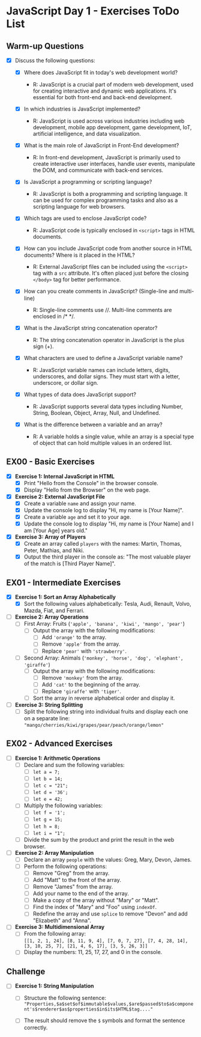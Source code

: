 # JavaScript Day 1 - Exercises ToDo List

## Warm-up Questions
- [x] Discuss the following questions:
  - [x] Where does JavaScript fit in today's web development world?
    - R: JavaScript is a crucial part of modern web development, used for creating interactive and dynamic web applications. It's essential for both front-end and back-end development.

  - [x] In which industries is JavaScript implemented?
    - R: JavaScript is used across various industries including web development, mobile app development, game development, IoT, artificial intelligence, and data visualization.

  - [x] What is the main role of JavaScript in Front-End development?
    - R: In front-end development, JavaScript is primarily used to create interactive user interfaces, handle user events, manipulate the DOM, and communicate with back-end services.

  - [x] Is JavaScript a programming or scripting language?
    - R: JavaScript is both a programming and scripting language. It can be used for complex programming tasks and also as a scripting language for web browsers.

  - [x] Which tags are used to enclose JavaScript code?
    - R: JavaScript code is typically enclosed in `<script>` tags in HTML documents.

  - [x] How can you include JavaScript code from another source in HTML documents? Where is it placed in the HTML?
    - R: External JavaScript files can be included using the `<script>` tag with a `src` attribute. It's often placed just before the closing `</body>` tag for better performance.

  - [x] How can you create comments in JavaScript? (Single-line and multi-line)
    - R: Single-line comments use //. Multi-line comments are enclosed in /* */.

  - [x] What is the JavaScript string concatenation operator?
    - R: The string concatenation operator in JavaScript is the plus sign (+).

  - [x] What characters are used to define a JavaScript variable name?
    - R: JavaScript variable names can include letters, digits, underscores, and dollar signs. They must start with a letter, underscore, or dollar sign.

  - [x] What types of data does JavaScript support?
    - R: JavaScript supports several data types including Number, String, Boolean, Object, Array, Null, and Undefined.

  - [x] What is the difference between a variable and an array?
    - R: A variable holds a single value, while an array is a special type of object that can hold multiple values in an ordered list.

## EX00 - Basic Exercises
- [x] **Exercise 1: Internal JavaScript in HTML**
  - [x] Print "Hello from the Console" in the browser console.
  - [x] Display "Hello from the Browser" on the web page.

- [x] **Exercise 2: External JavaScript File**
  - [x] Create a variable `name` and assign your name.
  - [x] Update the console log to display "Hi, my name is [Your Name]".
  - [x] Create a variable `age` and set it to your age.
  - [x] Update the console log to display "Hi, my name is [Your Name] and I am [Your Age] years old."

- [x] **Exercise 3: Array of Players**
  - [x] Create an array called `players` with the names: Martin, Thomas, Peter, Mathias, and Niki.
  - [x] Output the third player in the console as: "The most valuable player of the match is [Third Player Name]".

## EX01 - Intermediate Exercises
- [x] **Exercise 1: Sort an Array Alphabetically**
  - [x] Sort the following values alphabetically: Tesla, Audi, Renault, Volvo, Mazda, Fiat, and Ferrari.

- [ ] **Exercise 2: Array Operations**
  - [ ] First Array: Fruits (`'apple', 'banana', 'kiwi', 'mango', 'pear'`)
    - [ ] Output the array with the following modifications:
      - [ ] Add `'orange'` to the array.
      - [ ] Remove `'apple'` from the array.
      - [ ] Replace `'pear'` with `'strawberry'`.
  - [ ] Second Array: Animals (`'monkey', 'horse', 'dog', 'elephant', 'giraffe'`)
    - [ ] Output the array with the following modifications:
      - [ ] Remove `'monkey'` from the array.
      - [ ] Add `'cat'` to the beginning of the array.
      - [ ] Replace `'giraffe'` with `'tiger'`.
    - [ ] Sort the array in reverse alphabetical order and display it.

- [ ] **Exercise 3: String Splitting**
  - [ ] Split the following string into individual fruits and display each one on a separate line:
    `"mango/cherries/kiwi/grapes/pear/peach/orange/lemon"`

## EX02 - Advanced Exercises
- [ ] **Exercise 1: Arithmetic Operations**
  - [ ] Declare and sum the following variables:
    - [ ] `let a = 7;`
    - [ ] `let b = 14;`
    - [ ] `let c = "21";`
    - [ ] `let d = '36';`
    - [ ] `let e = 42;`
  - [ ] Multiply the following variables:
    - [ ] `let f = '1';`
    - [ ] `let g = 15;`
    - [ ] `let h = 8;`
    - [ ] `let i = "1";`
  - [ ] Divide the sum by the product and print the result in the web browser.

- [ ] **Exercise 2: Array Manipulation**
  - [ ] Declare an array `people` with the values: Greg, Mary, Devon, James.
  - [ ] Perform the following operations:
    - [ ] Remove "Greg" from the array.
    - [ ] Add "Matt" to the front of the array.
    - [ ] Remove "James" from the array.
    - [ ] Add your name to the end of the array.
    - [ ] Make a copy of the array without "Mary" or "Matt".
    - [ ] Find the index of "Mary" and "Foo" using `indexOf`.
    - [ ] Redefine the array and use `splice` to remove "Devon" and add "Elizabeth" and "Anna".

- [ ] **Exercise 3: Multidimensional Array**
  - [ ] From the following array:  
    `[[1, 2, 1, 24], [8, 11, 9, 4], [7, 0, 7, 27], [7, 4, 28, 14], [3, 10, 25, 7], [21, 4, 6, 17], [3, 5, 26, 3]]`
  - [ ] Display the numbers: 11, 25, 17, 27, and 0 in the console.

## Challenge
- [ ] **Exercise 1: String Manipulation**
  - [ ] Structure the following sentence:
    `"Properties,$a$set$of$immutable$values,$are$passed$to$a$component's$renderer$as$properties$in$its$HTML$tag...."`
  - [ ] The result should remove the `$` symbols and format the sentence correctly.

